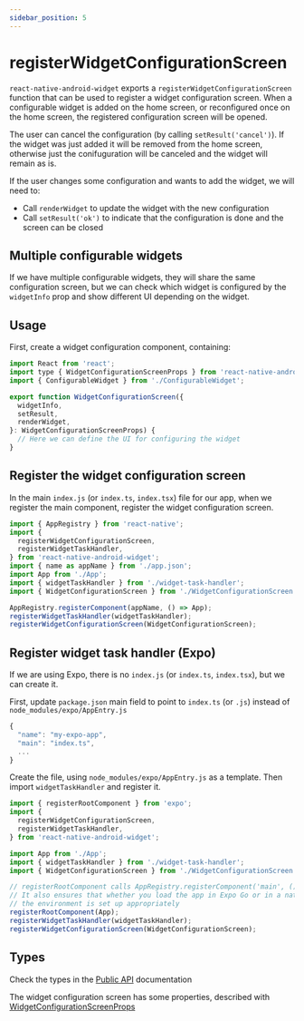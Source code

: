 ```yaml
---
sidebar_position: 5
---
```


# registerWidgetConfigurationScreen

`react-native-android-widget` exports a `registerWidgetConfigurationScreen` function that can be used to register a widget configuration screen. When a configurable widget is added on the home screen, or reconfigured once on the home screen, the registered configuration screen will be opened.

The user can cancel the configuration (by calling `setResult('cancel')`).
If the widget was just added it will be removed from the home screen, otherwise just the conifuguration will be canceled and the widget will remain as is.

If the user changes some configuration and wants to add the widget, we will need to:

- Call `renderWidget` to update the widget with the new configuration
- Call `setResult('ok')` to indicate that the configuration is done and the screen can be closed

## Multiple configurable widgets

If we have multiple configurable widgets, they will share the same configuration screen,
but we can check which widget is configured by the `widgetInfo` prop and show different UI depending on the widget.

## Usage

First, create a widget configuration component, containing:

```js title="WidgetConfigurationScreen.tsx"
import React from 'react';
import type { WidgetConfigurationScreenProps } from 'react-native-android-widget';
import { ConfigurableWidget } from './ConfigurableWidget';

export function WidgetConfigurationScreen({
  widgetInfo,
  setResult,
  renderWidget,
}: WidgetConfigurationScreenProps) {
  // Here we can define the UI for configuring the widget
}
```

## Register the widget configuration screen

In the main `index.js` (or `index.ts`, `index.tsx`) file for our app, when we register the main component, register the widget configuration screen.

```js title="index.ts"
import { AppRegistry } from 'react-native';
import {
  registerWidgetConfigurationScreen,
  registerWidgetTaskHandler,
} from 'react-native-android-widget';
import { name as appName } from './app.json';
import App from './App';
import { widgetTaskHandler } from './widget-task-handler';
import { WidgetConfigurationScreen } from './WidgetConfigurationScreen';

AppRegistry.registerComponent(appName, () => App);
registerWidgetTaskHandler(widgetTaskHandler);
registerWidgetConfigurationScreen(WidgetConfigurationScreen);
```

## Register widget task handler (Expo)

If we are using Expo, there is no `index.js` (or `index.ts`, `index.tsx`), but we can create it.

First, update `package.json` main field to point to `index.ts` (or `.js`) instead of `node_modules/expo/AppEntry.js`

```js title="package.json"
{
  "name": "my-expo-app",
  "main": "index.ts",
  ...
}
```

Create the file, using `node_modules/expo/AppEntry.js` as a template.
Then import `widgetTaskHandler` and register it.

```js title="index.ts"
import { registerRootComponent } from 'expo';
import {
  registerWidgetConfigurationScreen,
  registerWidgetTaskHandler,
} from 'react-native-android-widget';

import App from './App';
import { widgetTaskHandler } from './widget-task-handler';
import { WidgetConfigurationScreen } from './WidgetConfigurationScreen';

// registerRootComponent calls AppRegistry.registerComponent('main', () => App);
// It also ensures that whether you load the app in Expo Go or in a native build,
// the environment is set up appropriately
registerRootComponent(App);
registerWidgetTaskHandler(widgetTaskHandler);
registerWidgetConfigurationScreen(WidgetConfigurationScreen);
```

## Types

Check the types in the [Public API](/docs/public-api#registerwidgetconfigurationscreen) documentation

The widget configuration screen has some properties, described with [WidgetConfigurationScreenProps](/docs/public-api/interfaces/WidgetConfigurationScreenProps)
